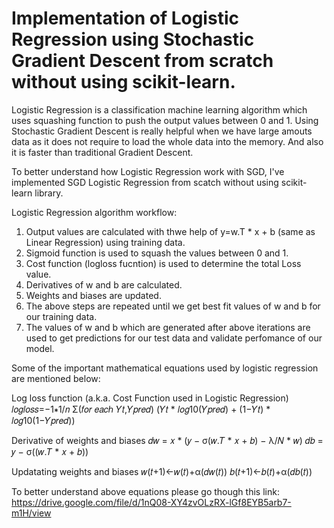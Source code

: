 # Implementation of Logistic Regression using Stochastic Gradient Descent from scratch without using scikit-learn.


Logistic Regression is a classification machine learning algorithm which uses squashing function to push the output values between 0 and 1. 
Using Stochastic Gradient Descent is really helpful when we have large amouts data as it does not require to load the whole data into the memory. And also it is faster
than traditional Gradient Descent.


To better understand how Logistic Regression work with SGD, I've implemented SGD Logistic Regression from scatch without using scikit-learn library.


Logistic Regression algorithm workflow:
1. Output values are calculated with thwe help of y=w.T * x + b (same as Linear Regression) using training data.
2. Sigmoid function is used to squash the values between 0 and 1.
3. Cost function (logloss fucntion) is used to determine the total Loss value.
4. Derivatives of w and b are calculated.
5. Weights and biases are updated.
6. The above steps are repeated until we get best fit values of w and b for our training data.
7. The values of w and b which are generated after above iterations are used to get predictions for our test data and validate perfomance of our model.


Some of the important mathematical equations used by logistic regression are mentioned below: 

Log loss function (a.k.a. Cost Function used in Logistic Regression)
𝑙𝑜𝑔𝑙𝑜𝑠𝑠=−1∗1/𝑛 Σ(𝑓𝑜𝑟 𝑒𝑎𝑐ℎ 𝑌𝑡,𝑌𝑝𝑟𝑒𝑑) (𝑌𝑡 * 𝑙𝑜𝑔10(𝑌𝑝𝑟𝑒𝑑) + (1−𝑌𝑡) * 𝑙𝑜𝑔10(1−𝑌𝑝𝑟𝑒𝑑)) 

Derivative of weights and biases 
𝑑𝑤 = 𝑥 * (𝑦 − σ(𝑤.𝑇 * 𝑥 + 𝑏) − λ/𝑁 * 𝑤) 
𝑑𝑏 = 𝑦 − σ((𝑤.𝑇 * 𝑥 + 𝑏)) 

Updatating weights and biases
𝑤(𝑡+1)←𝑤(𝑡)+α(𝑑𝑤(𝑡)) 
𝑏(𝑡+1)←𝑏(𝑡)+α(𝑑𝑏(𝑡)) 

To better understand above equations please go though this link: https://drive.google.com/file/d/1nQ08-XY4zvOLzRX-lGf8EYB5arb7-m1H/view
